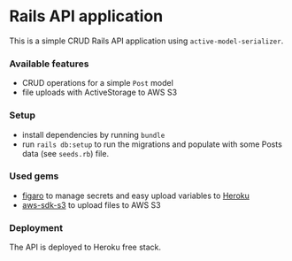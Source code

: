 # Rails API application

This is a simple CRUD Rails API application using `active-model-serializer`.

### Available features

- CRUD operations for a simple `Post` model
- file uploads with ActiveStorage to AWS S3

### Setup

- install dependencies by running `bundle`
- run `rails db:setup` to run the migrations and populate with some Posts data (see `seeds.rb`) file.

### Used gems

- [figaro](https://github.com/laserlemon/figaro) to manage secrets and easy upload variables to [Heroku](https://www.heroku.com/home)
- [aws-sdk-s3](https://github.com/aws/aws-sdk-ruby) to upload files to AWS S3

### Deployment

The API is deployed to Heroku free stack.
